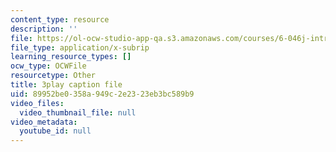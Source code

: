 ```yaml
---
content_type: resource
description: ''
file: https://ol-ocw-studio-app-qa.s3.amazonaws.com/courses/6-046j-introduction-to-algorithms-sma-5503-fall-2005/89952be0358a949c2e2323eb3bc589b9_Sygq1e0xWnM.srt
file_type: application/x-subrip
learning_resource_types: []
ocw_type: OCWFile
resourcetype: Other
title: 3play caption file
uid: 89952be0-358a-949c-2e23-23eb3bc589b9
video_files:
  video_thumbnail_file: null
video_metadata:
  youtube_id: null
---
```

